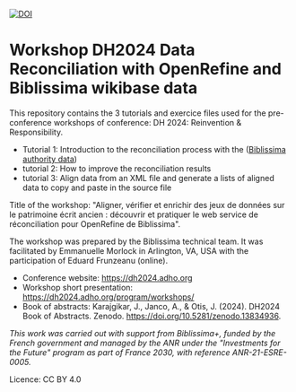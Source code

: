 [![DOI](https://zenodo.org/badge/838360786.svg)](https://zenodo.org/badge/latestdoi/838360786)

# Workshop DH2024 Data Reconciliation with OpenRefine and Biblissima wikibase data
This repository contains the 3 tutorials and exercice files used for the pre-conference workshops of conference: DH 2024: Reinvention & Responsibility.
- Tutorial 1: Introduction to the reconciliation process with the ([Biblissima authority data](https://data.biblissima.fr/))
- tutorial 2: How to improve the reconciliation results
- tutorial 3: Align data from an XML file and generate a lists of aligned data to copy and paste in the source file

Title of the workshop: "Aligner, vérifier et enrichir des jeux de données sur le patrimoine écrit ancien : découvrir et pratiquer le web service de réconciliation pour OpenRefine de Biblissima".

The workshop was prepared by the Biblissima technical team. It was facilitated by Emmanuelle Morlock in Arlington, VA, USA with the participation of Eduard Frunzeanu (online).
- Conference website: https://dh2024.adho.org
- Workshop short presentation: https://dh2024.adho.org/program/workshops/
- Book of abstracts: Karajgikar, J., Janco, A., & Otis, J. (2024). DH2024 Book of Abstracts. Zenodo. https://doi.org/10.5281/zenodo.13834936. 

*This work was carried out with support from Biblissima+, funded by the French government and managed by the ANR under the "Investments for the Future" program as part of France 2030, with reference ANR-21-ESRE-0005.*

Licence: CC BY 4.0
